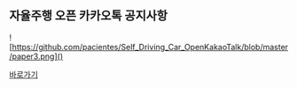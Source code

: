 ## 자율주행 오픈 카카오톡 공지사항

![https://github.com/pacientes/Self_Driving_Car_OpenKakaoTalk/blob/master/paper3.png]()

[바로가기](https://www.notion.so/Self-Driving-Car-OpenTalk-99b9fa4013bf4c11a10d127f9f29b6fe)

